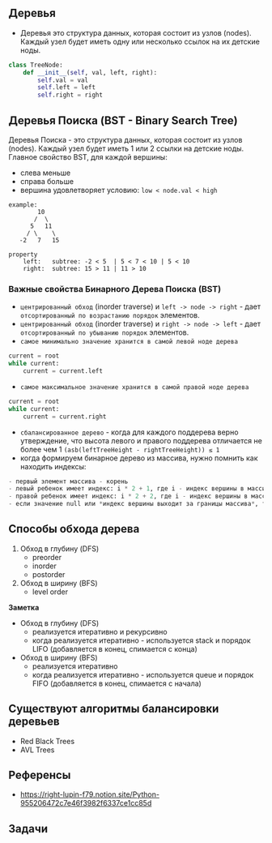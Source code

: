 ## Деревья
- Деревья это структура данных, которая состоит из узлов (nodes). Каждый узел будет иметь одну или несколько ссылок на их детские ноды.
```python
class TreeNode:
    def __init__(self, val, left, right):
        self.val = val
        self.left = left
        self.right = right
```

## Деревья Поиска (BST - Binary Search Tree)
Деревья Поиска - это структура данных, которая состоит из узлов (nodes). Каждый узел будет иметь 1 или 2 ссылки на детские ноды. Главное свойство BST, для каждой вершины:
- слева меньше
- справа больше
- вершина удовлетворяет условию: `low < node.val < high`
```
example:
        10
       /  \
      5   11
     / \    \
   -2   7   15

property
    left:   subtree: -2 < 5  | 5 < 7 < 10 | 5 < 10
    right:  subtree: 15 > 11 | 11 > 10 
```

### Важные свойства Бинарного Дерева Поиска (BST)
- `центрированный обход` (inorder traverse) и `left -> node -> right` - дает `отсортированный по возрастанию порядок` элементов.
- `центрированный обход` (inorder traverse) и `right -> node -> left` - дает `отсортированный по убыванию порядок` элементов.
- `самое минимально значение хранится в самой левой ноде дерева`
```python
current = root
while current:
    current = current.left
```
- `самое максимальное значение хранится в самой правой ноде дерева`
```python
current = root
while current:
    current = current.right
```
- `сбалансированное дерево` - когда для каждого поддерева верно утверждение, что высота левого и правого поддерева отличается не более чем 1 `(asb(leftTreeHeight - rightTreeHeight)) ≤ 1`
- когда формируем бинарное дерево из массива, нужно помнить как находить индексы:
```python
- первый элемент массива - корень
- левый ребенок имеет индекс: i * 2 + 1, где i - индекс вершины в массиве root
- правой ребенок имеет индекс: i * 2 + 2, где i - индекс вершины в массиве root
- если значение null или *индекс вершины выходит за границы массива*, то вершина отсутствует
```


## Способы обхода дерева
1. Обход в глубину (DFS)
    - preorder
    - inorder
    - postorder
2. Обход в ширину (BFS)
    - level order

**Заметка**
- Обход в глубину (DFS) 
    - реализуется итеративно и рекурсивно
    - когда реализуется итеративно - используется stack и порядок LIFO (добавляется в конец, спимается с конца)
- Обход в ширину (BFS)
    - реализуется итеративно
    - когда реализуется итеративно - используется queue и порядок FIFO (добавляется в конец, спимается с начала)


## Существуют алгоритмы балансировки деревьев
 - Red Black Trees
 - AVL Trees


## Референсы
- https://right-lupin-f79.notion.site/Python-955206472c7e46f3982f6337ce1cc85d


## Задачи


